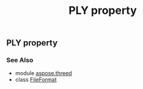 ﻿---
title: PLY property
second_title: Aspose.3D for Python via .NET API References
description: 
type: docs
weight: 390
url: /python-net/aspose.threed/fileformat/ply/
is_root: false
---

## PLY property


### See Also
* module [aspose.threed](../../)
* class [FileFormat](/3d/python-net/aspose.threed/fileformat)
